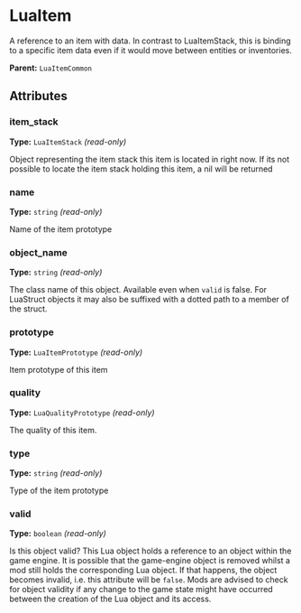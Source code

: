 # LuaItem

A reference to an item with data. In contrast to LuaItemStack, this is binding to a specific item data even if it would move between entities or inventories.

**Parent:** `LuaItemCommon`

## Attributes

### item_stack

**Type:** `LuaItemStack` _(read-only)_

Object representing the item stack this item is located in right now. If its not possible to locate the item stack holding this item, a nil will be returned

### name

**Type:** `string` _(read-only)_

Name of the item prototype

### object_name

**Type:** `string` _(read-only)_

The class name of this object. Available even when `valid` is false. For LuaStruct objects it may also be suffixed with a dotted path to a member of the struct.

### prototype

**Type:** `LuaItemPrototype` _(read-only)_

Item prototype of this item

### quality

**Type:** `LuaQualityPrototype` _(read-only)_

The quality of this item.

### type

**Type:** `string` _(read-only)_

Type of the item prototype

### valid

**Type:** `boolean` _(read-only)_

Is this object valid? This Lua object holds a reference to an object within the game engine. It is possible that the game-engine object is removed whilst a mod still holds the corresponding Lua object. If that happens, the object becomes invalid, i.e. this attribute will be `false`. Mods are advised to check for object validity if any change to the game state might have occurred between the creation of the Lua object and its access.

